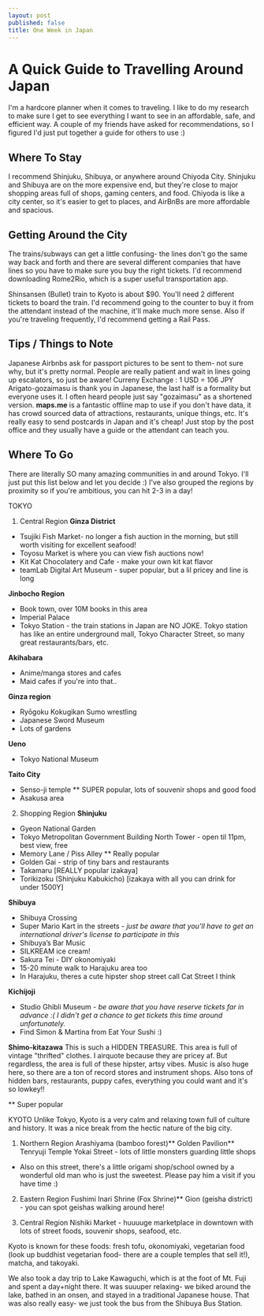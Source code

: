 ```yaml
---
layout: post
published: false
title: One Week in Japan
---
```

# A Quick Guide to Travelling Around Japan

I'm a hardcore planner when it comes to traveling. I like to do my research to make sure I get to see everything I want to see in an affordable, safe, and efficient way. A couple of my friends have asked for recommendations, so I figured I'd just put together a guide for others to use :)

## Where To Stay
I recommend Shinjuku, Shibuya, or anywhere around Chiyoda City. Shinjuku and Shibuya are on the more expensive end, but they're close to major shopping areas full of shops, gaming centers, and food. Chiyoda is like a city center, so it's easier to get to places, and AirBnBs are more affordable and spacious. 

## Getting Around the City
The trains/subways can get a little confusing- the lines don't go the same way back and forth and there are several different companies that have lines so you have to make sure you buy the right tickets. I'd recommend downloading Rome2Rio, which is a super useful transportation app. 

Shinsansen (Bullet) train to Kyoto is about $90. You'll need 2 different tickets to board the train. I'd recommend going to the counter to buy it from the attendant instead of the machine, it'll make much more sense. Also if you're traveling frequently, I'd recommend getting a Rail Pass.

## Tips / Things to Note
Japanese Airbnbs ask for passport pictures to be sent to them- not sure why, but it's pretty normal.
People are really patient and wait in lines going up escalators, so just be aware!
Curreny Exchange : 1 USD = 106 JPY
Arigato-gozaimasu is thank you in Japanese, the last half is a formality but everyone uses it. I often heard people just say "gozaimasu" as a shortened version.
**maps.me** is a fantastic offline map to use if you don't have data, it has crowd sourced data of attractions, restaurants, unique things, etc.
It's really easy to send postcards in Japan and it's cheap! Just stop by the post office and they usually have a guide or the attendant can teach you.

## Where To Go
There are literally SO many amazing communities in and around Tokyo. I'll just put this list below and let you decide :) I've also grouped the regions by proximity so if you're ambitious, you can hit 2-3 in a day!

TOKYO
1. Central Region
**Ginza District**
- Tsujiki Fish Market- no longer a fish auction in the morning, but still worth visiting for excellent seafood!
- Toyosu Market is where you can view fish auctions now!
- Kit Kat Chocolatery and Cafe - make your own kit kat flavor
- teamLab Digital Art Museum - super popular, but a lil pricey and line is long

**Jinbocho Region**
- Book town, over 10M books in this area
- Imperial Palace
- Tokyo Station - the train stations in Japan are NO JOKE. Tokyo station has like an entire underground mall, Tokyo Character Street, so many great restaurants/bars, etc.

**Akihabara**
- Anime/manga stores and cafes
- Maid cafes if you're into that..

**Ginza region**
- Ryōgoku Kokugikan Sumo wrestling
- Japanese Sword Museum
- Lots of gardens

**Ueno**
- Tokyo National Museum

**Taito City**
- Senso-ji temple ** SUPER popular, lots of souvenir shops and good food
- Asakusa area


2. Shopping Region
**Shinjuku**
- Gyeon National Garden
- Tokyo Metropolitan Government Building North Tower - open til 11pm, best view, free
- Memory Lane / Piss Alley  ** Really popular
- Golden Gai - strip of tiny bars and restaurants
- Takamaru [REALLY popular izakaya]
- Torikizoku (Shinjuku Kabukicho) [izakaya with all you can drink for under 1500Y]

**Shibuya** 
- Shibuya Crossing
- Super Mario Kart in the streets - *just be aware that you'll have to get an international driver's license to participate in this*
- Shibuya’s Bar Music
- SILKREAM ice cream!
- Sakura Tei - DIY okonomiyaki 
- 15-20 minute walk to Harajuku area too 
- In Harajuku, theres a cute hipster shop street call Cat Street I think

**Kichijoji**
- Studio Ghibli Museum - *be aware that you have reserve tickets far in advance :( I didn't get a chance to get tickets this time around unfortunately.*
- Find Simon & Martina from Eat Your Sushi :)

**Shimo-kitazawa**
This is such a HIDDEN TREASURE. This area is full of vintage "thrifted" clothes. I airquote because they are pricey af. But regardless, the area is full of these hipster, artsy vibes. Music is also huge here, so there are a ton of record stores and instrument shops. Also tons of hidden bars, restaurants, puppy cafes, everything you could want and it's so lowkey!! 

** Super popular

KYOTO
Unlike Tokyo, Kyoto is a very calm and relaxing town full of culture and history. It was a nice break from the hectic nature of the big city.

1. Northern Region
Arashiyama (bamboo forest)**
Golden Pavilion**
Tenryuji Temple
Yokai Street - lots of little monsters guarding little shops
- Also on this street, there's a little origami shop/school owned by a wonderful old man who is just the sweetest. Please pay him a visit if you have time :)

2. Eastern Region
Fushimi Inari Shrine (Fox Shrine)**
Gion (geisha district) - you can spot geishas walking around here!

3. Central Region
Nishiki Market - huuuuge marketplace in downtown with lots of street foods, souvenir shops, seafood, etc.

Kyoto is known for these foods: fresh tofu, okonomiyaki, vegetarian food (look up buddhist vegetarian food- there are a couple temples that sell it!), matcha, and takoyaki.


We also took a day trip to Lake Kawaguchi, which is at the foot of Mt. Fuji and spent a day+night there. It was suuuper relaxing- we biked around the lake, bathed in an onsen, and stayed in a traditional Japanese house. That was also really easy- we just took the bus from the Shibuya Bus Station.









